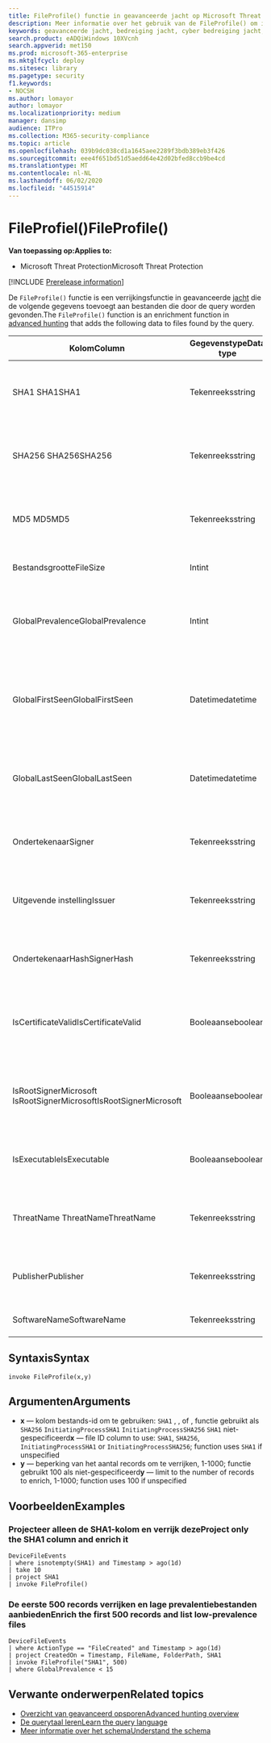```yaml
---
title: FileProfile() functie in geavanceerde jacht op Microsoft Threat Protection
description: Meer informatie over het gebruik van de FileProfile() om informatie over bestanden te verrijken in uw geavanceerde resultaten voor jachtquery's
keywords: geavanceerde jacht, bedreiging jacht, cyber bedreiging jacht, Microsoft threat protection, Microsoft 365, mtp, m365, zoeken, query, telemetrie, schema referentie, kusto, FileProfile, bestandsprofiel, functie, verrijking
search.product: eADQiWindows 10XVcnh
search.appverid: met150
ms.prod: microsoft-365-enterprise
ms.mktglfcycl: deploy
ms.sitesec: library
ms.pagetype: security
f1.keywords:
- NOCSH
ms.author: lomayor
author: lomayor
ms.localizationpriority: medium
manager: dansimp
audience: ITPro
ms.collection: M365-security-compliance
ms.topic: article
ms.openlocfilehash: 039b9dc038cd1a1645aee2289f3bdb389eb3f426
ms.sourcegitcommit: eee4f651bd51d5aedd64e42d02bfed8ccb9be4cd
ms.translationtype: MT
ms.contentlocale: nl-NL
ms.lasthandoff: 06/02/2020
ms.locfileid: "44515914"
---
```

# <a name="fileprofile"></a><span data-ttu-id="f448c-104">FileProfiel()</span><span class="sxs-lookup"><span data-stu-id="f448c-104">FileProfile()</span></span>

<span data-ttu-id="f448c-105">**Van toepassing op:**</span><span class="sxs-lookup"><span data-stu-id="f448c-105">**Applies to:**</span></span>
- <span data-ttu-id="f448c-106">Microsoft Threat Protection</span><span class="sxs-lookup"><span data-stu-id="f448c-106">Microsoft Threat Protection</span></span>

[!INCLUDE [Prerelease information](../includes/prerelease.md)]

<span data-ttu-id="f448c-107">De `FileProfile()` functie is een verrijkingsfunctie in geavanceerde [jacht](advanced-hunting-overview.md) die de volgende gegevens toevoegt aan bestanden die door de query worden gevonden.</span><span class="sxs-lookup"><span data-stu-id="f448c-107">The `FileProfile()` function is an enrichment function in [advanced hunting](advanced-hunting-overview.md) that adds the following data to files found by the query.</span></span>

| <span data-ttu-id="f448c-108">Kolom</span><span class="sxs-lookup"><span data-stu-id="f448c-108">Column</span></span> | <span data-ttu-id="f448c-109">Gegevenstype</span><span class="sxs-lookup"><span data-stu-id="f448c-109">Data type</span></span> | <span data-ttu-id="f448c-110">Beschrijving</span><span class="sxs-lookup"><span data-stu-id="f448c-110">Description</span></span> |
|------------|-------------|-------------|
| <span data-ttu-id="f448c-111">SHA1 SHA1</span><span class="sxs-lookup"><span data-stu-id="f448c-111">SHA1</span></span> | <span data-ttu-id="f448c-112">Tekenreeks</span><span class="sxs-lookup"><span data-stu-id="f448c-112">string</span></span> | <span data-ttu-id="f448c-113">SHA-1 van het bestand waarop de geregistreerde actie is toegepast</span><span class="sxs-lookup"><span data-stu-id="f448c-113">SHA-1 of the file that the recorded action was applied to</span></span> |
| <span data-ttu-id="f448c-114">SHA256 SHA256</span><span class="sxs-lookup"><span data-stu-id="f448c-114">SHA256</span></span> | <span data-ttu-id="f448c-115">Tekenreeks</span><span class="sxs-lookup"><span data-stu-id="f448c-115">string</span></span> | <span data-ttu-id="f448c-116">SHA-256 van het bestand waarop de geregistreerde actie is toegepast</span><span class="sxs-lookup"><span data-stu-id="f448c-116">SHA-256 of the file that the recorded action was applied to</span></span> |
| <span data-ttu-id="f448c-117">MD5 MD5</span><span class="sxs-lookup"><span data-stu-id="f448c-117">MD5</span></span> | <span data-ttu-id="f448c-118">Tekenreeks</span><span class="sxs-lookup"><span data-stu-id="f448c-118">string</span></span> | <span data-ttu-id="f448c-119">MD5-hash van het bestand waarop de geregistreerde actie is toegepast</span><span class="sxs-lookup"><span data-stu-id="f448c-119">MD5 hash of the file that the recorded action was applied to</span></span> |
| <span data-ttu-id="f448c-120">Bestandsgrootte</span><span class="sxs-lookup"><span data-stu-id="f448c-120">FileSize</span></span> | <span data-ttu-id="f448c-121">Int</span><span class="sxs-lookup"><span data-stu-id="f448c-121">int</span></span> | <span data-ttu-id="f448c-122">Grootte van het bestand in bytes</span><span class="sxs-lookup"><span data-stu-id="f448c-122">Size of the file in bytes</span></span> |
| <span data-ttu-id="f448c-123">GlobalPrevalence</span><span class="sxs-lookup"><span data-stu-id="f448c-123">GlobalPrevalence</span></span> | <span data-ttu-id="f448c-124">Int</span><span class="sxs-lookup"><span data-stu-id="f448c-124">int</span></span> | <span data-ttu-id="f448c-125">Aantal exemplaren van de entiteit die wereldwijd door Microsoft wordt waargenomen</span><span class="sxs-lookup"><span data-stu-id="f448c-125">Number of instances of the entity observed by Microsoft globally</span></span> |
| <span data-ttu-id="f448c-126">GlobalFirstSeen</span><span class="sxs-lookup"><span data-stu-id="f448c-126">GlobalFirstSeen</span></span> | <span data-ttu-id="f448c-127">Datetime</span><span class="sxs-lookup"><span data-stu-id="f448c-127">datetime</span></span> | <span data-ttu-id="f448c-128">Datum en tijd waarop de entiteit wereldwijd voor het eerst werd waargenomen door Microsoft</span><span class="sxs-lookup"><span data-stu-id="f448c-128">Date and time when the entity was first observed by Microsoft globally</span></span> |
| <span data-ttu-id="f448c-129">GlobalLastSeen</span><span class="sxs-lookup"><span data-stu-id="f448c-129">GlobalLastSeen</span></span> | <span data-ttu-id="f448c-130">Datetime</span><span class="sxs-lookup"><span data-stu-id="f448c-130">datetime</span></span> | <span data-ttu-id="f448c-131">Datum en tijd waarop de entiteit wereldwijd voor het laatst door Microsoft is waargenomen</span><span class="sxs-lookup"><span data-stu-id="f448c-131">Date and time when the entity was last observed by Microsoft globally</span></span> |
| <span data-ttu-id="f448c-132">Ondertekenaar</span><span class="sxs-lookup"><span data-stu-id="f448c-132">Signer</span></span> | <span data-ttu-id="f448c-133">Tekenreeks</span><span class="sxs-lookup"><span data-stu-id="f448c-133">string</span></span> | <span data-ttu-id="f448c-134">Informatie over de ondertekenaar van het bestand</span><span class="sxs-lookup"><span data-stu-id="f448c-134">Information about the signer of the file</span></span> |
| <span data-ttu-id="f448c-135">Uitgevende instelling</span><span class="sxs-lookup"><span data-stu-id="f448c-135">Issuer</span></span> | <span data-ttu-id="f448c-136">Tekenreeks</span><span class="sxs-lookup"><span data-stu-id="f448c-136">string</span></span> | <span data-ttu-id="f448c-137">Informatie over de instantie van afgiftecertificaat (CA)</span><span class="sxs-lookup"><span data-stu-id="f448c-137">Information about the issuing certificate authority (CA)</span></span> |
| <span data-ttu-id="f448c-138">OndertekenaarHash</span><span class="sxs-lookup"><span data-stu-id="f448c-138">SignerHash</span></span> | <span data-ttu-id="f448c-139">Tekenreeks</span><span class="sxs-lookup"><span data-stu-id="f448c-139">string</span></span> | <span data-ttu-id="f448c-140">Unieke hashwaarde die de ondertekenaar identificeert</span><span class="sxs-lookup"><span data-stu-id="f448c-140">Unique hash value identifying the signer</span></span> |
| <span data-ttu-id="f448c-141">IsCertificateValid</span><span class="sxs-lookup"><span data-stu-id="f448c-141">IsCertificateValid</span></span> | <span data-ttu-id="f448c-142">Booleaanse</span><span class="sxs-lookup"><span data-stu-id="f448c-142">boolean</span></span> | <span data-ttu-id="f448c-143">Of het certificaat dat wordt gebruikt om het bestand te ondertekenen geldig is</span><span class="sxs-lookup"><span data-stu-id="f448c-143">Whether the certificate used to sign the file is valid</span></span> |
| <span data-ttu-id="f448c-144">IsRootSignerMicrosoft IsRootSignerMicrosoft</span><span class="sxs-lookup"><span data-stu-id="f448c-144">IsRootSignerMicrosoft</span></span> | <span data-ttu-id="f448c-145">Booleaanse</span><span class="sxs-lookup"><span data-stu-id="f448c-145">boolean</span></span> | <span data-ttu-id="f448c-146">Geeft aan of de ondertekenaar van het basiscertificaat Microsoft is</span><span class="sxs-lookup"><span data-stu-id="f448c-146">Indicates whether the signer of the root certificate is Microsoft</span></span> |
| <span data-ttu-id="f448c-147">IsExecutable</span><span class="sxs-lookup"><span data-stu-id="f448c-147">IsExecutable</span></span> | <span data-ttu-id="f448c-148">Booleaanse</span><span class="sxs-lookup"><span data-stu-id="f448c-148">boolean</span></span> | <span data-ttu-id="f448c-149">Of het bestand een PE-bestand (Portable Executable) is</span><span class="sxs-lookup"><span data-stu-id="f448c-149">Whether the file is a Portable Executable (PE) file</span></span> |
| <span data-ttu-id="f448c-150">ThreatName ThreatName</span><span class="sxs-lookup"><span data-stu-id="f448c-150">ThreatName</span></span> | <span data-ttu-id="f448c-151">Tekenreeks</span><span class="sxs-lookup"><span data-stu-id="f448c-151">string</span></span> | <span data-ttu-id="f448c-152">Detectienaam voor malware of andere bedreigingen gevonden</span><span class="sxs-lookup"><span data-stu-id="f448c-152">Detection name for any malware or other threats found</span></span> |
| <span data-ttu-id="f448c-153">Publisher</span><span class="sxs-lookup"><span data-stu-id="f448c-153">Publisher</span></span> | <span data-ttu-id="f448c-154">Tekenreeks</span><span class="sxs-lookup"><span data-stu-id="f448c-154">string</span></span> | <span data-ttu-id="f448c-155">Naam van de organisatie die het bestand heeft gepubliceerd</span><span class="sxs-lookup"><span data-stu-id="f448c-155">Name of the organization that published the file</span></span> |
| <span data-ttu-id="f448c-156">SoftwareName</span><span class="sxs-lookup"><span data-stu-id="f448c-156">SoftwareName</span></span> | <span data-ttu-id="f448c-157">Tekenreeks</span><span class="sxs-lookup"><span data-stu-id="f448c-157">string</span></span> | <span data-ttu-id="f448c-158">Naam van het softwareproduct</span><span class="sxs-lookup"><span data-stu-id="f448c-158">Name of the software product</span></span> |

## <a name="syntax"></a><span data-ttu-id="f448c-159">Syntaxis</span><span class="sxs-lookup"><span data-stu-id="f448c-159">Syntax</span></span>

```kusto
invoke FileProfile(x,y)
```

## <a name="arguments"></a><span data-ttu-id="f448c-160">Argumenten</span><span class="sxs-lookup"><span data-stu-id="f448c-160">Arguments</span></span>

- <span data-ttu-id="f448c-161">**x** — kolom bestands-id om te gebruiken: `SHA1` , , of , functie gebruikt als `SHA256` `InitiatingProcessSHA1` `InitiatingProcessSHA256` `SHA1` niet-gespecificeerd</span><span class="sxs-lookup"><span data-stu-id="f448c-161">**x** — file ID column to use: `SHA1`, `SHA256`, `InitiatingProcessSHA1` or `InitiatingProcessSHA256`; function uses `SHA1` if unspecified</span></span>
- <span data-ttu-id="f448c-162">**y** — beperking van het aantal records om te verrijken, 1-1000; functie gebruikt 100 als niet-gespecificeerd</span><span class="sxs-lookup"><span data-stu-id="f448c-162">**y** — limit to the number of records to enrich, 1-1000; function uses 100 if unspecified</span></span>

## <a name="examples"></a><span data-ttu-id="f448c-163">Voorbeelden</span><span class="sxs-lookup"><span data-stu-id="f448c-163">Examples</span></span>

### <a name="project-only-the-sha1-column-and-enrich-it"></a><span data-ttu-id="f448c-164">Projecteer alleen de SHA1-kolom en verrijk deze</span><span class="sxs-lookup"><span data-stu-id="f448c-164">Project only the SHA1 column and enrich it</span></span>

```kusto
DeviceFileEvents
| where isnotempty(SHA1) and Timestamp > ago(1d)
| take 10
| project SHA1
| invoke FileProfile()
```

### <a name="enrich-the-first-500-records-and-list-low-prevalence-files"></a><span data-ttu-id="f448c-165">De eerste 500 records verrijken en lage prevalentiebestanden aanbieden</span><span class="sxs-lookup"><span data-stu-id="f448c-165">Enrich the first 500 records and list low-prevalence files</span></span>

```kusto
DeviceFileEvents
| where ActionType == "FileCreated" and Timestamp > ago(1d)
| project CreatedOn = Timestamp, FileName, FolderPath, SHA1
| invoke FileProfile("SHA1", 500) 
| where GlobalPrevalence < 15
```

## <a name="related-topics"></a><span data-ttu-id="f448c-166">Verwante onderwerpen</span><span class="sxs-lookup"><span data-stu-id="f448c-166">Related topics</span></span>
- [<span data-ttu-id="f448c-167">Overzicht van geavanceerd opsporen</span><span class="sxs-lookup"><span data-stu-id="f448c-167">Advanced hunting overview</span></span>](advanced-hunting-overview.md)
- [<span data-ttu-id="f448c-168">De querytaal leren</span><span class="sxs-lookup"><span data-stu-id="f448c-168">Learn the query language</span></span>](advanced-hunting-query-language.md)
- [<span data-ttu-id="f448c-169">Meer informatie over het schema</span><span class="sxs-lookup"><span data-stu-id="f448c-169">Understand the schema</span></span>](advanced-hunting-schema-tables.md)